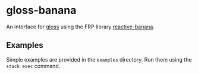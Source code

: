 # gloss-banana

An interface for [gloss](https://hackage.haskell.org/package/gloss) using the
FRP library [reactive-banana](http://hackage.haskell.org/package/reactive-banana).

## Examples

Simple examples are provided in the `examples` directory. Run them using the
`stack exec` command.

